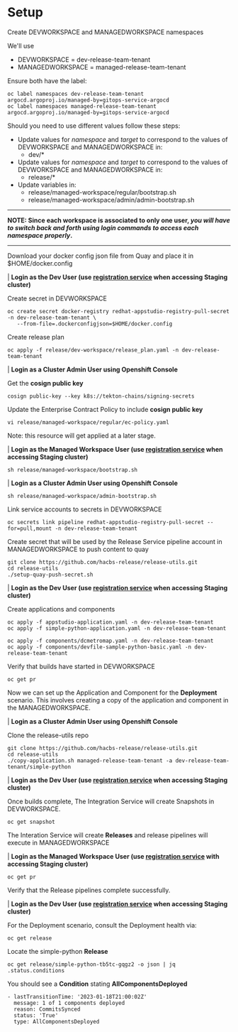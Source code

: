# Setup

Create DEVWORKSPACE and MANAGEDWORKSPACE namespaces

We'll use

- DEVWORKSPACE = dev-release-team-tenant
- MANAGEDWORKSPACE = managed-release-team-tenant

Ensure both have the label:

```
oc label namespaces dev-release-team-tenant argocd.argoproj.io/managed-by=gitops-service-argocd
oc label namespaces managed-release-team-tenant argocd.argoproj.io/managed-by=gitops-service-argocd
```


Should you need to use different values follow these steps:

- Update values for *namespace* and *target* to correspond to the values of DEVWORKSPACE and MANAGEDWORKSPACE in:
  - dev/*
- Update values for *namespace* and *target* to correspond to the values of DEVWORKSPACE and MANAGEDWORKSPACE in:
  - release/*
- Update variables in:
  - release/managed-workspace/regular/bootstrap.sh
  - release/managed-workspace/admin/admin-bootstrap.sh

---

**NOTE: Since each workspace is associated to only one user, _you will have to switch back and forth using login
commands to access each namespace properly_.**

---

Download your docker config json file from Quay and place it in $HOME/docker.config

| **Login as the Dev User (use [registration service](https://registration-service-toolchain-host-operator.apps.appstudio-stage.x99m.p1.openshiftapps.com) when accessing **Staging** cluster)**

Create secret in DEVWORKSPACE

```
oc create secret docker-registry redhat-appstudio-registry-pull-secret -n dev-release-team-tenant \
   --from-file=.dockerconfigjson=$HOME/docker.config
```

Create release plan

`oc apply -f release/dev-workspace/release_plan.yaml -n dev-release-team-tenant`

| **Login as a Cluster Admin User using Openshift Console**

Get the **cosign public key**

`cosign public-key --key k8s://tekton-chains/signing-secrets`
 
Update the Enterprise Contract Policy to include **cosign public key**

`vi release/managed-workspace/regular/ec-policy.yaml`

Note: this resource will get applied at a later stage.

| **Login as the Managed Workspace User (use [registration service](https://registration-service-toolchain-host-operator.apps.appstudio-stage.x99m.p1.openshiftapps.com) when accessing **Staging** cluster)**

`sh release/managed-workspace/bootstrap.sh`

| **Login as a Cluster Admin User using Openshift Console**

`sh release/managed-workspace/admin-bootstrap.sh`

Link service accounts to secrets in DEVWORKSPACE

`oc secrets link pipeline redhat-appstudio-registry-pull-secret --for=pull,mount -n dev-release-team-tenant`

Create secret that will be used by the Release Service pipeline account in MANAGEDWORKSPACE to push content to quay

```
git clone https://github.com/hacbs-release/release-utils.git
cd release-utils
./setup-quay-push-secret.sh
```

| **Login as the Dev User (use [registration service](https://registration-service-toolchain-host-operator.apps.appstudio-stage.x99m.p1.openshiftapps.com) when accessing **Staging** cluster)**

Create applications and components

```
oc apply -f appstudio-application.yaml -n dev-release-team-tenant
oc apply -f simple-python-application.yaml -n dev-release-team-tenant
```

```
oc apply -f components/dcmetromap.yaml -n dev-release-team-tenant
oc apply -f components/devfile-sample-python-basic.yaml -n dev-release-team-tenant
```

Verify that builds have started in DEVWORKSPACE

`oc get pr`

Now we can set up the Application and Component for the **Deployment** scenario. This involves creating a copy of the 
application and component in the MANAGEDWORKSPACE.

| **Login as a Cluster Admin User using Openshift Console**

Clone the release-utils repo

```
git clone https://github.com/hacbs-release/release-utils.git
cd release-utils
./copy-application.sh managed-release-team-tenant -a dev-release-team-tenant/simple-python
```

| **Login as the Dev User (use [registration service](https://registration-service-toolchain-host-operator.apps.appstudio-stage.x99m.p1.openshiftapps.com) when accessing **Staging** cluster)**

Once builds complete, The Integration Service will create Snapshots in DEVWORKSPACE.

`oc get snapshot`

The Interation Service will create **Releases** and release pipelines will execute in MANAGEDWORKSPACE

| **Login as the Managed Workspace User (use [registration service](https://registration-service-toolchain-host-operator.apps.appstudio-stage.x99m.p1.openshiftapps.com) with accessing **Staging** cluster)**

`oc get pr`

Verify that the Release pipelines complete successfully.

| **Login as the Dev User (use [registration service](https://registration-service-toolchain-host-operator.apps.appstudio-stage.x99m.p1.openshiftapps.com) when accessing **Staging** cluster)**

For the Deployment scenario, consult the Deployment health via:

`oc get release`

Locate the simple-python **Release**

`oc get release/simple-python-tb5tc-gqgz2 -o json | jq .status.conditions`

You should see a **Condition** stating **AllComponentsDeployed**

```
- lastTransitionTime: '2023-01-18T21:00:02Z'
  message: 1 of 1 components deployed
  reason: CommitsSynced
  status: 'True'
  type: AllComponentsDeployed
```
